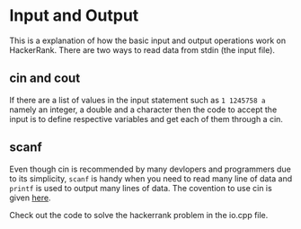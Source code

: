 # Input and Output
This is a explanation of how the basic input and output operations work on HackerRank. There are two ways to read data from stdin (the input file).  
## cin and cout
If there are a list of values in the input statement such as 
` 1
1245758
a `
namely an integer, a double and a character then the code to accept the input is to define respective variables and get each of them through a cin. 

## scanf 
Even though cin is recommended by many devlopers and programmers due to its simplicity, ` scanf ` is handy when you need to read many line of data and ` printf ` is used to output many lines of data. The covention to use cin is given [here](https://en.wikibooks.org/wiki/C%2B%2B_Programming/Code/Standard_C_Library/Functions/scanf). 

Check out the code to solve the hackerrank problem in the io.cpp file. 

